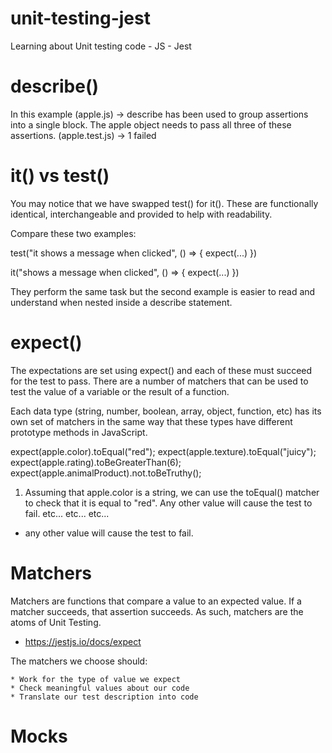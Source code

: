 # unit-testing-jest

Learning about Unit testing code - JS - Jest

# describe()

In this example (apple.js) -> describe has been used to group assertions into a single block. The apple object needs to pass all three of these assertions. (apple.test.js) -> 1 failed

# it() vs test()

You may notice that we have swapped test() for it(). These are functionally identical, interchangeable and provided to help with readability.

Compare these two examples:

test("it shows a message when clicked", () => {
expect(...)
})

it("shows a message when clicked", () => {
expect(...)
})

They perform the same task but the second example is easier to read and understand when nested inside a describe statement.

# expect()

The expectations are set using expect() and each of these must succeed for the test to pass. There are a number of matchers that can be used to test the value of a variable or the result of a function.

Each data type (string, number, boolean, array, object, function, etc) has its own set of matchers in the same way that these types have different prototype methods in JavaScript.

expect(apple.color).toEqual("red");
expect(apple.texture).toEqual("juicy");
expect(apple.rating).toBeGreaterThan(6);
expect(apple.animalProduct).not.toBeTruthy();

1. Assuming that apple.color is a string, we can use the toEqual() matcher to check that it is equal to "red". Any other value will cause the test to fail.
   etc... etc... etc...

- any other value will cause the test to fail.

# Matchers

Matchers are functions that compare a value to an expected value. If a matcher succeeds, that assertion succeeds. As such, matchers are the atoms of Unit Testing.

- https://jestjs.io/docs/expect

The matchers we choose should:

    * Work for the type of value we expect
    * Check meaningful values about our code
    * Translate our test description into code

# Mocks

